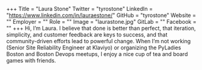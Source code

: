 +++
Title = "Laura Stone"
Twitter = "tyrostone"
LinkedIn = "https://www.linkedin.com/in/lauraestone/"
GitHub = "tyrostone"
Website = ""
Employer = ""
Role = ""
Image = "laurastone.jpg"
GitLab = ""
Facebook = ""
+++
Hi, I’m Laura. I believe that done is better than perfect, that iteration, simplicity, and customer feedback are keys to success, and that community-driven efforts lead to powerful change. When I’m not working (Senior Site Reliability Engineer at Klaviyo) or organizing the PyLadies Boston and Boston Devops meetups, I enjoy a nice cup of tea and board games with friends.